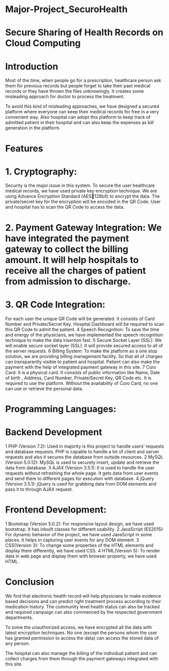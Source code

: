 # Major-Project_SecuroHealth

# Secure Sharing of Health Records on Cloud Computing

# Introduction
Most of the time, when people go for a prescription, healthcare person ask them for previous records but people forget to take their past medical records or they have thrown the files unknowingly.  It creates some misleading approach for doctor to process the treatment.

To avoid this kind of misleading approaches, we have designed a secured platform where everyone can keep their medical records for free in a very convenient way. Also hospital can adopt this platform to keep track of admitted patient in their hospital and can also keep the expenses as bill generation in the platform.

# Features

# 1. Cryptography:
Security is the major issue in this system. To secure the user healthcare medical records, we have used private key encryption technique. We are using Advance Encryption Standard (AES128bit) to encrypt the data. The private/secret key for the encryption will be encoded in the QR Code. User and hospital has to scan the QR Code to access the data.
# 2. Payment Gateway Integration: We have integrated the payment gateway to collect the billing amount. It will help hospitals to receive all the charges of patient from admission to discharge.
# 3. QR Code Integration:
For each user the unique QR Code will be generated. It consists of Card Number and 
Private/Secret Key. Hospital Dashboard will be required to scan this QR Code to admit the 
patient.
4 Speech Recognition:
To save the time and energy of the physicians, we have implemented the speech recognition 
technique to make the data insertion fast.
5 Secure Socket Layer (SSL):
We will enable secure socket layer (SSL). It will provide secured access to all of the server 
requests.
6 Billing System:
To make the platform as a one stop solution, we are providing billing management facility. So
that all of charges can transparently visible to patient and hospital. Patient can also make the 
payment with the help of integrated payment gateway in this site.
7 Curo Card:
It is a physical card. It consists of public information like Name, Date of birth , Address, Card 
Number, Private/Secret Key, QR Code etc. It is required to use the platform. Without the 
availability of Curo Card, no one can use or retrieve the personal data.

# Programming Languages:

# Backend Development 
1 PHP (Version 7.2):
Used in majority is this project to handle users’ requests and database requests. PHP is capable 
to handle a lot of client and server requests and also it secures the database from outside
resources.
2 MySQL (Version 5.0.12):
MySQL is used to securely insert, update and retrieve the data from database.
3 AJAX (Version 3.5.1):
It is used to handle the user requests without refreshing the whole page. It gets data from user 
events and send them to different pages for execution with database.
4 jQuery (Version 3.5.1):
jQuery is used for grabbing data from DOM elements and pass it to through AJAX request.

# Frontend Development:
1 Bootstrap (Version 5.0.2):
For responsive layout design, we have used bootstrap. It has inbuilt classes for different 
usability.
2 JavaScript (ES2015):
For dynamic behavior of the project, we have used JavaScript in some places. It helps in capturing 
user events for any DOM element.
3 CSS(Version 3):
To change some properties of the HTML elements and display them differently, we have used 
CSS.
4 HTML(Version 5):
To render data in web page and display them with browser property, we have used HTML.

# Conclusion
We find that electronic health record will help physicians to make evidence based decisions and can predict right treatment process according to their medication history. The community level health status can also be tracked and required campaign can also commenced by the respected government departments. 

To solve the unauthorized access, we have encrypted all the data with latest encryption techniques. No one (except the persons whom the user has granted permission to access the data) can access the stored data of any person.

The hospital can also manage the billing of the individual patient and can collect charges from them through the payment gateways integrated with this site. 
